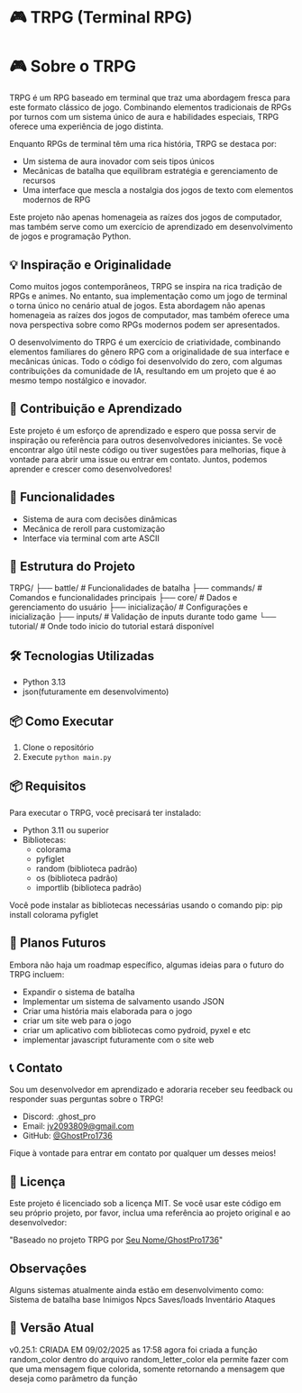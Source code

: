 # 🎮 TRPG (Terminal RPG)

# 🎮 Sobre o TRPG

TRPG é um RPG baseado em terminal que traz uma abordagem fresca para este formato clássico de jogo. Combinando elementos tradicionais de RPGs por turnos com um sistema único de aura e habilidades especiais, TRPG oferece uma experiência de jogo distinta.

Enquanto RPGs de terminal têm uma rica história, TRPG se destaca por:
- Um sistema de aura inovador com seis tipos únicos
- Mecânicas de batalha que equilibram estratégia e gerenciamento de recursos
- Uma interface que mescla a nostalgia dos jogos de texto com elementos modernos de RPG

Este projeto não apenas homenageia as raízes dos jogos de computador, mas também serve como um exercício de aprendizado em desenvolvimento de jogos e programação Python.

## 💡 Inspiração e Originalidade

Como muitos jogos contemporâneos, TRPG se inspira na rica tradição de RPGs e animes. No entanto, sua implementação como um jogo de terminal o torna único no cenário atual de jogos. Esta abordagem não apenas homenageia as raízes dos jogos de computador, mas também oferece uma nova perspectiva sobre como RPGs modernos podem ser apresentados.

O desenvolvimento do TRPG é um exercício de criatividade, combinando elementos familiares do gênero RPG com a originalidade de sua interface e mecânicas únicas. Todo o código foi desenvolvido do zero, com algumas contribuições da comunidade de IA, resultando em um projeto que é ao mesmo tempo nostálgico e inovador.

## 🤝 Contribuição e Aprendizado

Este projeto é um esforço de aprendizado e espero que possa servir de inspiração ou referência para outros desenvolvedores iniciantes. Se você encontrar algo útil neste código ou tiver sugestões para melhorias, fique à vontade para abrir uma issue ou entrar em contato. Juntos, podemos aprender e crescer como desenvolvedores!

## 🚀 Funcionalidades
- Sistema de aura com decisões dinâmicas
- Mecânica de reroll para customização
- Interface via terminal com arte ASCII

## 📁 Estrutura do Projeto
TRPG/
├── battle/ # Funcionalidades de batalha
├── commands/ # Comandos e funcionalidades principais
├── core/ # Dados e gerenciamento do usuário
├── inicialização/ # Configurações e inicialização
├── inputs/ # Validação de inputs durante todo game
└── tutorial/ # Onde todo inicio do tutorial estará disponível
## 🛠️ Tecnologias Utilizadas
- Python 3.13
- json(futuramente em desenvolvimento)

## 📦 Como Executar
1. Clone o repositório
2. Execute `python main.py`
## 📦 Requisitos

Para executar o TRPG, você precisará ter instalado:

- Python 3.11 ou superior
- Bibliotecas:
  - colorama
  - pyfiglet
  - random (biblioteca padrão)
  - os (biblioteca padrão)
  - importlib (biblioteca padrão)

Você pode instalar as bibliotecas necessárias usando o comando pip: pip install colorama pyfiglet
## 🔮 Planos Futuros

Embora não haja um roadmap específico, algumas ideias para o futuro do TRPG incluem:

- Expandir o sistema de batalha
- Implementar um sistema de salvamento usando JSON
- Criar uma história mais elaborada para o jogo
- criar um site web para o jogo
- criar um aplicativo com bibliotecas como pydroid, pyxel e etc
- implementar javascript futuramente com o site web

## 📞 Contato

Sou um desenvolvedor em aprendizado e adoraria receber seu feedback ou responder suas perguntas sobre o TRPG!

- Discord: .ghost_pro
- Email: jv2093809@gmail.com
- GitHub: [@GhostPro1736](https://github.com/GhostPro1736)

Fique à vontade para entrar em contato por qualquer um desses meios!

## 📄 Licença

Este projeto é licenciado sob a licença MIT. Se você usar este código em seu próprio projeto, por favor, inclua uma referência ao projeto original e ao desenvolvedor:

"Baseado no projeto TRPG por [Seu Nome/GhostPro1736](https://github.com/GhostPro1736/Aether-Hunt)"

## Observaçôes

Alguns sistemas atualmente ainda estão em desenvolvimento como:
Sistema de batalha base
Inimigos
Npcs
Saves/loads
Inventário
Ataques

## 🔄 Versão Atual
v0.25.1:
CRIADA EM 09/02/2025 as 17:58
agora foi criada a função random_color dentro do arquivo random_letter_color
ela permite fazer com que uma mensagem fique colorida, somente retornando a mensagem que deseja como parâmetro da função